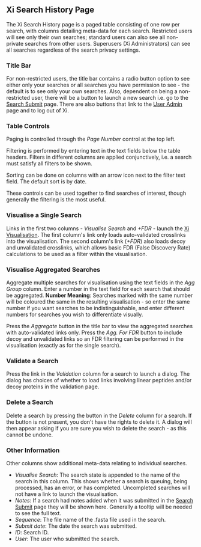 ## Xi Search History Page ##
The Xi Search History page is a paged table consisting of one row per search, with columns detailing meta-data for each search. Restricted users will see only their own searches; standard users can also see all non-private searches from other users. Superusers (Xi Administrators) can see all searches regardless of the search privacy settings.

### Title Bar ###
For non-restricted users, the title bar contains a radio button option to see either only your searches or all searches you have permission to see - the default is to see only your own searches. Also, dependent on being a non-restricted user, there will be a button to launch a new search i.e. go to the [Search Submit](../../html/searchSubmit/index.html) page. There are also buttons that link to the [User Admin](../../html/userGUI/index.html#userAdmin) page and to log out of Xi.

### Table Controls ###
Paging is controlled through the *Page Number* control at the top left.

Filtering is performed by entering text in the text fields below the table headers. Filters in different columns are applied conjunctively, i.e. a search must satisfy all filters to be shown.

Sorting can be done on columns with an arrow icon next to the filter text field. The default sort is by date.

These controls can be used together to find searches of interest, though generally the filtering is the most useful.

### Visualise a Single Search ###
Links in the first two columns - *Visualise Search* and *+FDR* - launch the [Xi Visualisation](../../html/xi3/index.html). The first column's link only loads auto-validated crosslinks into the visualisation. The second column's link (*+FDR*) also loads decoy and unvalidated crosslinks, which allows basic FDR (False Discovery Rate) calculations to be used as a filter within the visualisation.

### Visualise Aggregated Searches ###
Aggregate multiple searches for visualisation using the text fields in the *Agg Group* column. Enter a number in the text field for each search that should be aggregated. **Number Meaning**:  Searches marked with the same number will be coloured the same in the resulting visualisation - so enter the same number if you want searches to be indistinguishable, and enter different numbers for searches you wish to differentiate visually.

Press the *Aggregate* button in the title bar to view the aggregated searches with auto-validated links only. Press the *Agg. For FDR* button to include decoy and unvalidated links so an FDR filtering can be performed in the visualisation (exactly as for the single search).

### Validate a Search ###
Press the link in the *Validation* column for a search to launch a dialog. The dialog has choices of whether to load links involving linear peptides and/or decoy proteins in the validation page.

### Delete a Search ###
Delete a search by pressing the button in the *Delete* column for a search. If the button is not present, you don't have the rights to delete it. A dialog will then appear asking if you are sure you wish to delete the search - as this cannot be undone.

### Other Information ###
Other columns show additional meta-data relating to individual searches.
- *Visualise Search*: The search state is appended to the name of the search in this column. This shows whether a search is queuing, being processed, has an error, or has completed. Uncompleted searches will not have a link to launch the visualisation.
- *Notes*: If a search had notes added when it was submitted in the [Search Submit](../../html/searchSubmit/index.html) page they will be shown here. Generally a tooltip will be needed to see the full text.
- *Sequence*: The file name of the .fasta file used in the search.
- *Submit date*: The date the search was submitted.
- *ID*: Search ID.
- *User*: The user who submitted the search.


